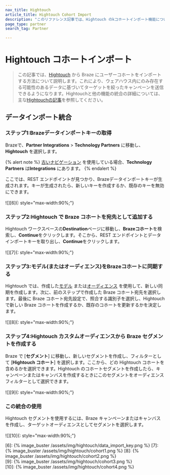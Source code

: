 ```yaml
---
nav_title: Hightouch
article_title: Hightouch Cohort Import
description: "このリファレンス記事では、Hightouch のkコホートインポート機能について説明します。Hightouch は、ウェアハウスの顧客データをカスタムツールと同期するプラットフォームです。"
page_type: partner
search_tag: Partner

---
```

# Hightouch コホートインポート

> この記事では、[Hightouch][1] から Braze にユーザーコホートをインポートする方法について説明します。これにより、ウェアハウス内にのみ存在する可能性のあるデータに基づいてターゲットを絞ったキャンペーンを送信できるようになります。Hightouchと他の機能の統合の詳細については、主な[Hightouchの記事]({{site.baseurl}}/partners/data_and_infrastructure_agility/workflow_automation/hightouch/hightouch/)を参照してください。

## データインポート統合

### ステップ1:Brazeデータインポートキーの取得
Brazeで、**Partner Integrations** > **Technology Partners** に移動し、**Hightouch** を選択します。 

{% alert note %}
[古いナビゲーション]({{site.baseurl}}/navigation) を使用している場合、**Technology Partners** は**Integrations** にあります。
{% endalert %}

ここでは、REST エンドポイントが見つかり、Brazeデータインポートキーが生成されます。キーが生成されたら、新しいキーを作成するか、既存のキーを無効にできます。<br><br>![][6]{: style="max-width:90%;"} 

### ステップ2:Hightouch で Braze コホートを宛先として追加する
Hightouch ワークスペースの**Destination**ページに移動し、**Brazeコホート**を検索し、**Continue**をクリックします。そこから、REST エンドポイントとデータインポートキーを取り出し、**Continue**をクリックします。<br><br>![][7]{: style="max-width:90%;"}

### ステップ3:モデル(またはオーディエンス)をBrazeコホートに同期する
Hightouch では、作成した[モデル](https://hightouch.io/docs/getting-started/create-your-first-sync/#create-a-model) または[オーディエンス](https://hightouch.io/docs/audiences/usage/) を使用して、新しい同期を作成します。次に、前のステップで作成した Braze コホート宛先を選択します。最後に Braze コホート宛先設定で、照合する識別子を選択し、Hightouch で新しい Braze コホートを作成するか、既存のコホートを更新するかを決定します。<br><br>![][8]{: style="max-width:90%;"}

### ステップ4:Hightouch カスタムオーディエンスから Braze セグメントを作成する
Braze で \[**セグメント**] に移動し、新しいセグメントを作成し、フィルターとして \[**Hightouch コホート**] を選択します。ここから、どの Hightouch コホートを含めるかを選択できます。Hightouch のコホートセグメントを作成したら、キャンペーンまたはキャンバスを作成するときにこのセグメントをオーディエンスフィルターとして選択できます。<br><br>![][9]{: style="max-width:90%;"}

### この統合の使用
Hightouch セグメントを使用するには、Braze キャンペーンまたはキャンバスを作成し、ターゲットオーディエンスとしてセグメントを選択します。<br><br>![][10]{: style="max-width:90%;"}

[1]: https://hightouch.io
[6]: {% image_buster /assets/img/hightouch/data_import_key.png %}
[7]: {% image_buster /assets/img/hightouch/cohort1.png %}
[8]: {% image_buster /assets/img/hightouch/cohort2.png %}  
[9]: {% image_buster /assets/img/hightouch/cohort3.png %}  
[10]: {% image_buster /assets/img/hightouch/cohort4.png %}  